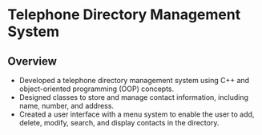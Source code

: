 # Telephone Directory Management System

## Overview
- Developed a telephone directory management system using C++ and object-oriented programming (OOP) concepts.
- Designed classes to store and manage contact information, including name, number, and address.
- Created a user interface with a menu system to enable the user to add, delete, modify, search, and display contacts in the directory.

